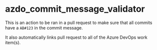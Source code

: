 # azdo_commit_message_validator

This is an action to be ran in a pull request to make sure that all commits have a `AB#123` in the commit message.

It also automatically links pull request to all of the Azure DevOps work item(s).
